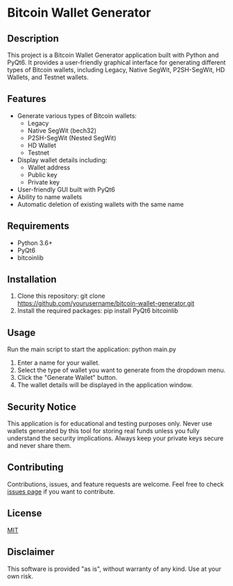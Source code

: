 # Bitcoin Wallet Generator

## Description

This project is a Bitcoin Wallet Generator application built with Python and PyQt6. It provides a user-friendly graphical interface for generating different types of Bitcoin wallets, including Legacy, Native SegWit, P2SH-SegWit, HD Wallets, and Testnet wallets.

## Features

- Generate various types of Bitcoin wallets:
  - Legacy
  - Native SegWit (bech32)
  - P2SH-SegWit (Nested SegWit)
  - HD Wallet
  - Testnet
- Display wallet details including:
  - Wallet address
  - Public key
  - Private key
- User-friendly GUI built with PyQt6
- Ability to name wallets
- Automatic deletion of existing wallets with the same name

## Requirements

- Python 3.6+
- PyQt6
- bitcoinlib

## Installation

1. Clone this repository: git clone https://github.com/yourusername/bitcoin-wallet-generator.git
2. Install the required packages: pip install PyQt6 bitcoinlib


## Usage

Run the main script to start the application:
    python main.py


1. Enter a name for your wallet.
2. Select the type of wallet you want to generate from the dropdown menu.
3. Click the "Generate Wallet" button.
4. The wallet details will be displayed in the application window.

## Security Notice

This application is for educational and testing purposes only. Never use wallets generated by this tool for storing real funds unless you fully understand the security implications. Always keep your private keys secure and never share them.

## Contributing

Contributions, issues, and feature requests are welcome. Feel free to check [issues page](https://github.com/yourusername/bitcoin-wallet-generator/issues) if you want to contribute.

## License

[MIT](https://choosealicense.com/licenses/mit/)

## Disclaimer

This software is provided "as is", without warranty of any kind. Use at your own risk.
